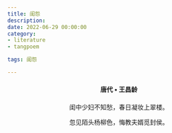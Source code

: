 ```yaml
---
title: 闺怨
description:
date: 2022-06-29 00:00:00
category:
- literature
- tangpoem

tags: 闺怨

---
```


<div id="poem-author">
唐代 • 王昌龄
</div>
<div id="poem-body">
<p class="poem-paragraph">闺中少妇不知愁，春日凝妆上翠楼。</p>
<p class="poem-paragraph">忽见陌头杨柳色，悔教夫婿觅封侯。</p>

</div>

<style>

#poem-author {
    width: 100%;
    text-align: center;
    margin: 20px 0;
    font-weight: bold;
}
#poem-body {
    width: 100%;
    text-align: center;
}
.poem-paragraph {
    font-family: "仿宋"
}

</style>